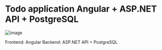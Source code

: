 # Todo application Angular + ASP.NET API + PostgreSQL

![image](https://github.com/muridse/Todo-App/assets/26198117/18214dd1-a1f6-4b9f-b45b-ff6fb8921c43)

Frontend: Angular
Backend: ASP.NET API + PostgreSQL
